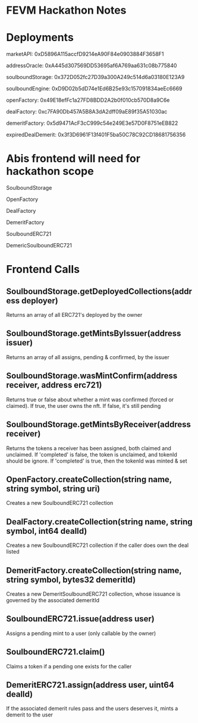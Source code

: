 # FEVM Hackathon Notes

# Deployments

marketAPI: 0xD5896A115accfD9214eA90F84e0903884F3658F1

addressOracle: 0xA445d307569DD53695af6A769aa631c08b775840

soulboundStorage: 0x372D052fc27D39a300A249c514d6a03180E123A9

soulboundEngine: 0xD9D02b5dD74e1Ed6B25e93c157091834aeEc6669

openFactory: 0x49E18efFc1a27FD8BDD2A2b0f010cb570D8a9C6e

dealFactory: 0xc7FA90Db457A5B8A3dA2dff09aE89f35A51030ac

demeritFactory: 0x5d9471AcF3cC999c54e249E3e57D0F8751eEB822

expiredDealDemerit: 0x3f3D6961F13f401F5ba50C78C92CD18681756356

# Abis frontend will need for hackathon scope

SoulboundStorage

OpenFactory

DealFactory

DemeritFactory

SoulboundERC721

DemericSoulboundERC721

# Frontend Calls

## SoulboundStorage.getDeployedCollections(address deployer)

Returns an array of all ERC721's deployed by the owner

## SoulboundStorage.getMintsByIssuer(address issuer)

Returns an array of all assigns, pending & confirmed, by the issuer

## SoulboundStorage.wasMintConfirm(address receiver, address erc721)

Returns true or false about whether a mint was confirmed (forced or claimed). If true, the user owns the nft. If false, it's still pending

## SoulboundStorage.getMintsByReceiver(address receiver)

Returns the tokens a receiver has been assigned, both claimed and unclaimed. If 'completed' is false, the token is unclaimed, and tokenId should be ignore. If 'completed' is true, then the tokenId was minted & set

## OpenFactory.createCollection(string name, string symbol, string uri)

Creates a new SoulboundERC721 collection

## DealFactory.createCollection(string name, string symbol, int64 dealId)

Creates a new SoulboundERC721 collection if the caller does own the deal listed

## DemeritFactory.createCollection(string name, string symbol, bytes32 demeritId)

Creates a new DemeritSoulboundERC721 collection, whose issuance is governed by the associated demeritId

## SoulboundERC721.issue(address user)

Assigns a pending mint to a user (only callable by the owner)

## SoulboundERC721.claim()

Claims a token if a pending one exists for the caller

## DemeritERC721.assign(address user, uint64 dealId)

If the associated demerit rules pass and the users deserves it, mints a demerit to the user
